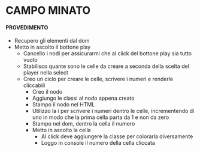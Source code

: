 # CAMPO MINATO

#### PROVEDIMENTO

- Recupero gli elementi dal dom
- Metto in ascolto il bottone play
    - Cancello i nodi per assicurarmi che al click del bottone play sia tutto vuoto
    - Stabilisco quante sono le celle da creare a seconda della scelta del player nella select
    - Creo un ciclo per creare le celle, scrivere i numeri e renderle cliccabili
        - Creo il nodo 
        - Aggiungo le classi al nodo appena creato
        - Stampo il nodo nel HTML
        - Utilizzo la i per scrivere i numeri dentro le celle, incrementendo di uno in modo che la prima cella parta da 1 e non da zero
        - Stampo nel dom, dentro la cella il numero
        - Metto in ascolto la cella 
            - Al click deve aggiungere la classe per colorarla diversamente
            - Loggo in console il numero della cella cliccata